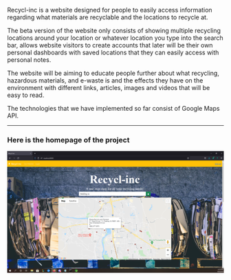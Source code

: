 Recycl-inc is a website designed for people to easily access information regarding what materials are recyclable and the locations to recycle at.

The beta version of the website only consists of showing multiple recycling locations around your location or whatever location you type into the search bar, allows website visitors to create accounts that later will be their own personal dashboards with saved locations that they can easily access with personal notes.

The website will be aiming to educate people further about what recycling, hazardous materials, and e-waste is and the effects they have on the environment with different links, articles, images and videos that will be easy to read.


The technologies that we have implemented so far consist of Google Maps API.

<hr/>

<h3>Here is the homepage of the project</h3>

<img src="screenshots/java-project.png"/>
